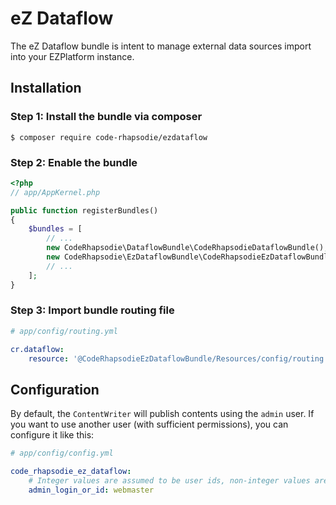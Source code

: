 # eZ Dataflow

The eZ Dataflow bundle is intent to manage external data sources import into your EZPlatform instance.

## Installation

### Step 1: Install the bundle via composer

```shell script
$ composer require code-rhapsodie/ezdataflow
```

### Step 2: Enable the bundle

```php
<?php
// app/AppKernel.php

public function registerBundles()
{
    $bundles = [
        // ...
        new CodeRhapsodie\DataflowBundle\CodeRhapsodieDataflowBundle(),
        new CodeRhapsodie\EzDataflowBundle\CodeRhapsodieEzDataflowBundle(),
        // ...
    ];
}
```

### Step 3: Import bundle routing file

```yaml
# app/config/routing.yml

cr.dataflow:
    resource: '@CodeRhapsodieEzDataflowBundle/Resources/config/routing.yaml'
```

## Configuration

By default, the `ContentWriter` will publish contents using the `admin` user. If you want to use another user (with sufficient permissions), you can configure it like this:

```yaml
# app/config/config.yml

code_rhapsodie_ez_dataflow:
    # Integer values are assumed to be user ids, non-integer values are assumed to be user logins
    admin_login_or_id: webmaster
```
